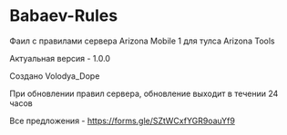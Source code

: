 # Babaev-Rules
Фаил с правилами сервера Arizona Mobile 1 для тулса Arizona Tools

Актуальная версия - 1.0.0

Создано Volodya_Dope

При обновлении правил сервера, обновление выходит в течении 24 часов

Все предложения - https://forms.gle/SZtWCxfYGR9oauYf9
